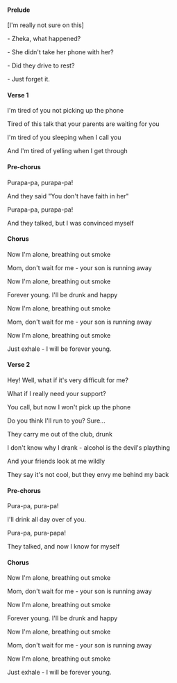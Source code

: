 #### Prelude

[I'm really not sure on this]

\- Zheka, what happened?

\- She didn't take her phone with her?

\- Did they drive to rest?

\- Just forget it.

#### Verse 1
I'm tired of you not picking up the phone

Tired of this talk that your parents are waiting for you

I'm tired of you sleeping when I call you

And I'm tired of yelling when I get through

#### Pre-chorus
Purapa-pa, purapa-pa!

And they said "You don't have faith in her"

Purapa-pa, purapa-pa!

And they talked, but I was convinced myself

#### Chorus
Now I'm alone, breathing out smoke

Mom, don't wait for me - your son is running away

Now I'm alone, breathing out smoke

Forever young. I'll be drunk and happy

Now I'm alone, breathing out smoke

Mom, don't wait for me - your son is running away

Now I'm alone, breathing out smoke

Just exhale - I will be forever young.

#### Verse 2
Hey! Well, what if it's very difficult for me?

What if I really need your support?

You call, but now I won't pick up the phone

Do you think I'll run to you? Sure...

They carry me out of the club, drunk

I don't know why I drank - alcohol is the devil's plaything

And your friends look at me wildly

They say it's not cool, but they envy me behind my back

#### Pre-chorus
Pura-pa, pura-pa!

I'll drink all day over of you.

Pura-pa, pura-papa!

They talked, and now I know for myself

#### Chorus
Now I'm alone, breathing out smoke

Mom, don't wait for me - your son is running away

Now I'm alone, breathing out smoke

Forever young. I'll be drunk and happy

Now I'm alone, breathing out smoke

Mom, don't wait for me - your son is running away

Now I'm alone, breathing out smoke

Just exhale - I will be forever young.
